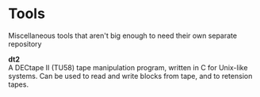 # Tools
Miscellaneous tools that aren't big enough to need their own separate repository

**dt2**  
A DECtape II (TU58) tape manipulation program, written in C for Unix-like systems.  Can be used to read and write blocks from tape, and to retension tapes.
